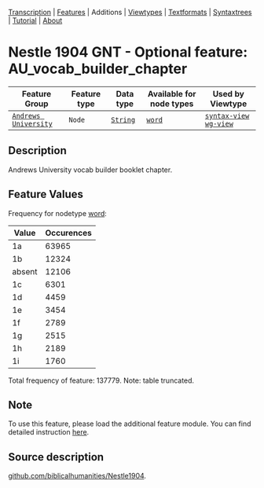 <a name="start"></a>
<div class="hidden-content"><a href="../transcription.md">Transcription</a> | <a href="../features/README.md#start">Features</a> | Additions | <a href="../viewtypes.md#start">Viewtypes</a> | <a href="../textformats.md#start">Textformats</a> |  <a href="../syntaxtrees.md#start">Syntaxtrees</a> | <a href="../tutorial/README.md#start">Tutorial</a>  | <a href="../about.md#start">About</a></div>

# Nestle 1904 GNT - Optional feature: AU_vocab_builder_chapter

Feature Group | Feature type |Data type |Available for node types | Used by Viewtype 
---|---|---|---|---
[`Andrews University`](featuresbyfeaturegroup.md#andrews-university)|`Node`| [`String`](featuresbydatatype.md#string)| [`word`](featuresbynodetype.md#word) |[`syntax-view`](../syntax-view.md#start) [`wg-view`](../wg-view.md#start) 

## Description

Andrews University vocab builder booklet chapter.

## Feature Values

Frequency for nodetype [word](featuresbynodetype.md#word):

Value|Occurences
---|---
1a|63965
1b|12324
absent|12106
1c|6301
1d|4459
1e|3454
1f|2789
1g|2515
1h|2189
1i|1760

Total frequency of feature: 137779. Note: table truncated.

## Note

To use this feature, please load the additional feature module. You can find detailed instruction [here](README.md#adding-the-features).

## Source description

[github.com/biblicalhumanities/Nestle1904](https://github.com/biblicalhumanities/Nestle1904/blob/master/morph/Nestle1904.csv).
 
